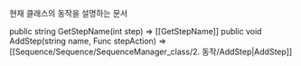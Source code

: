 현재 클래스의 동작을 설명하는 문서

public string GetStepName(int step)
=> [[GetStepName]]
public void AddStep(string name, Func<Task> stepAction)
=> [[Sequence/Sequence/SequenceManager_class/2. 동작/AddStep|AddStep]]
